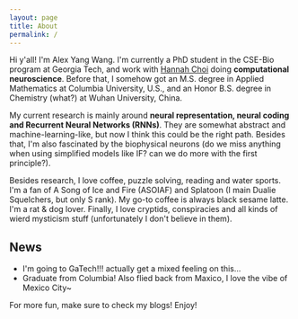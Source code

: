 ```yaml
---
layout: page
title: About
permalink: /
---
```


Hi y'all! I'm Alex Yang Wang. I'm currently a PhD student in the CSE-Bio program at Georgia Tech, and work with [Hannah Choi](https://hannahchoi.math.gatech.edu) doing **computational neuroscience**. Before that, I somehow got an M.S. degree in Applied Mathematics at Columbia University, U.S., and an Honor B.S. degree in Chemistry (what?) at Wuhan University, China. 

My current research is mainly around **neural representation, neural coding and Recurrent Neural Networks (RNNs)**. They are somewhat abstract and machine-learning-like, but now I think this could be the right path. Besides that, I'm also fascinated by the biophysical neurons (do we miss anything when using simplified models like IF? can we do more with the first principle?). 

Besides research, I love coffee, puzzle solving, reading and water sports. I'm a fan of A Song of Ice and Fire (ASOIAF) and Splatoon (I main Dualie Squelchers, but only S rank). My go-to coffee is always black sesame latte. I'm a rat & dog lover. Finally, I love cryptids, conspiracies and all kinds of wierd mysticism stuff (unfortunately I don't believe in them). 



## News

- I'm going to GaTech!!! actually get a mixed feeling on this...
- Graduate from Columbia! Also flied back from Maxico, I love the vibe of Mexico City~

For more fun, make sure to check my blogs! Enjoy!
